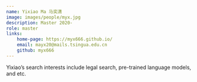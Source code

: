 ```yaml
---
name: Yixiao Ma 马奕潇
image: images/people/myx.jpg  
description: Master 2020-  
role: master  
links:  
    home-page: https://myx666.github.io/  
    email: mayx20@mails.tsingua.edu.cn  
    github: myx666  
---
```


Yixiao’s search interests include legal search, pre-trained language models, and etc.